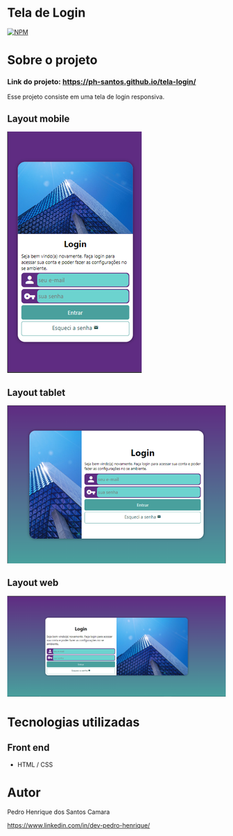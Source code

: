 # Tela de Login
[![NPM](https://img.shields.io/npm/l/react)](https://github.com/ph-santos/exemplo-readme/blob/main/LICENCE) 

# Sobre o projeto

### Link do projeto: https://ph-santos.github.io/tela-login/

Esse projeto consiste em uma tela de login responsiva.

## Layout mobile
![Mobile 1](https://github.com/ph-santos/tela-login/blob/main/assets/images/celular.png)

## Layout tablet
![Tablet 1](https://github.com/ph-santos/tela-login/blob/main/assets/images/tablet.png)

## Layout web
![Web 1](https://github.com/ph-santos/tela-login/blob/main/assets/images/telas-grandes.png)

# Tecnologias utilizadas
## Front end
- HTML / CSS 

# Autor

Pedro Henrique dos Santos Camara

https://www.linkedin.com/in/dev-pedro-henrique/

